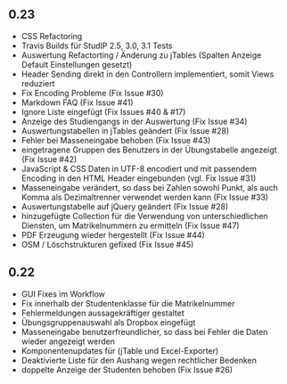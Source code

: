## 0.23

 * CSS Refactoring
 * Travis Builds für StudIP 2.5, 3.0, 3.1 Tests
 * Auswertung Refactorting / Änderung zu jTables (Spalten Anzeige Default Einstellungen gesetzt)
 * Header Sending direkt in den Controllern implementiert, somit Views reduziert
 * Fix Encoding Probleme (Fix Issue #30)
 * Markdown FAQ (Fix Issue #41)
 * Ignore Liste eingefügt (Fix Issues #40 & #17)
 * Anzeige des Studiengangs in der Auswertung (Fix Issue #34)
 * Auswertungstabellen in jTables geändert (Fix Issue #28)
 * Fehler bei Masseneingabe behoben (Fix Issue #43)
 * eingetragene Gruppen des Benutzers in der Übungstabelle angezeigt (Fix Issue #42)
 * JavaScript & CSS Daten in UTF-8 encodiert und mit passendem Encoding in den HTML Header eingebunden (vgl. Fix Issue #31)
 * Masseneingabe verändert, so dass bei Zahlen sowohl Punkt, als auch Komma als Dezimaltrenner verwendet werden kann (Fix Issue #33)
 * Auswertungstabelle auf jQuery geändert (Fix Issue #28)
 * hinzugefügte Collection für die Verwendung von unterschiedlichen Diensten, um Matrikelnummern zu ermitteln (Fix Issue #47)
 * PDF Erzeugung wieder hergestellt (Fix Issue #44)
 * OSM / Löschstrukturen gefixed (Fix Issue #45)



## 0.22

 * GUI Fixes im Workflow
 * Fix innerhalb der Studentenklasse für die Matrikelnummer
 * Fehlermeldungen aussagekräftiger gestaltet
 * Übungsgruppenauswahl als Dropbox eingefügt
 * Masseneingabe benutzerfreundlicher, so dass bei Fehler die Daten wieder angezeigt werden
 * Komponentenupdates für (jTable und Excel-Exporter)
 * Deaktivierte Liste für den Aushang wegen rechtlicher Bedenken
 * doppelte Anzeige der Studenten behoben (Fix Issue #26)
